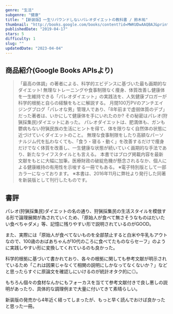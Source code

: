```yaml
---
genre: "生活"
subgenre: "健康"
title: "【新装版】一生リバウンドしないパレオダイエットの教科書 / 鈴木祐"
thumbnail: "http://books.google.com/books/content?id=MWKUDwAAQBAJ&printsec=frontcover&img=1&zoom=1&edge=curl&source=gbs_api"
publishedDate: "2019-04-17"
stars: 5
difficulty: 1
slug: ""
updatedDate: "2023-04-04"
---
```


## 商品紹介(Google Books APIsより)

> 「最高の体調」の著者による、科学的エビデンスに基づいた最も画期的なダイエット!
> 無理なトレーニングや食事制限なく痩身、体質改善し健康体を一生維持できる「パレオダイエット」の実践法を、人気健康ブロガーが科学的根拠と自らの経験をもとに解説する。
> 月間100万PVのアンチエイジングブログ「パレオな男」管理人であり、「8年前まで虚弱体質のデブ」だった著者は、いかにして健康体を手にいれたのか?
> その秘密はパレオ(狩猟採集民)ダイエットにあった。
> パレオダイエットは、肥満体も、ガンも鬱病もない狩猟民族の生活にヒントを得て、体を限りなく自然体の状態に近づけていくダイエットのこと。
> 無理な食事制限をしたり高額なパーソナルジム代を払わなくても、「食う・寝る・動く」を改善するだけで痩身だけでなく体質を改善し、一生健康な状態が続いていく画期的な手法であり、新たなライフスタイルとも言える。
> 本書ではブログ掲載内容を最新文献をもとに大幅に加筆。医療財政の破綻危機が懸念されるなか、個人による健康維持の有用性を示唆する一冊でもある。
> ※電子特別版として一部カラーになっております。
> ※本書は、2016年11月に弊社より発行した同著を新装版として刊行したものです。


## 書評

パレオ(狩猟採集民)ダイエットの名の通り、狩猟採集民の生活スタイルを模倣する形で論理展開が為されていくため、「原始人が食べて無さそうなものはだいたい食べちゃダメ」等、記憶に残りやすい形で説明されているのがGOOD。

また、実際には「原始人が食べてないものを全部禁止すると白米や牛乳もアウトなので、100歳のおばあちゃんが10代のころに食べてたものならセーフ」のように実践しやすい形に変換してくれているのも良かった。

科学的根拠に基づいて書かれており、各々の根拠に関しても参考文献が明示されているため「これは因果じゃなくて相関の説明にしかなってなくないか？」などと思ったらすぐに原論文を確認しにいけるのが統計オタク的に◎。

もちろん個々の食材なんかにもフォーカスを当てて参考文献付きで良し悪しの説明があったり、具体的な調理例まで大量に付いてきて素晴らしい。

新装版の発売から4年近く経ってしまったが、もっと早く読んでおけば良かったと思った一冊。
